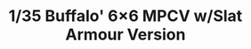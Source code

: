 ---
layout: product
title: "1/35 Buffalo' 6×6 MPCV w/Slat Armour Version"
price: "TBA" 
desc: "Maketa"
img_path: "/assets/img/BRNC35101.webp"
brand: "Bronco"
available: false
special_offer: false
new: false
soon: false
cat: "010000"
subcat: "015800"
subsubcat: "0N/A"
sifra: "BRNC35101"
popular: false
---